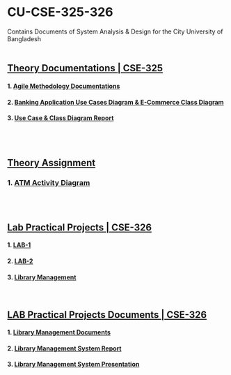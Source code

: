 # CU-CSE-325-326
Contains Documents of System Analysis &amp; Design for the City University of Bangladesh
<br/><br/>

## [Theory Documentations | CSE-325](https://github.com/Shobuj47/cu-cse-325-326/tree/master/Documents/cse-325)
#### 1. [Agile Methodology Documentations](https://github.com/Shobuj47/cu-cse-325-326/blob/master/Documents/cse-325/Midterm/Agile%20Methodology.pdf)
#### 2. [Banking Application Use Cases Diagram & E-Commerce Class Diagram](https://github.com/Shobuj47/cu-cse-325-326/tree/master/Documents/cse-325/Midterm/Mid%20Term%20Final)
#### 3. [Use Case & Class Diagram Report](https://github.com/Shobuj47/cu-cse-325-326/blob/master/Documents/cse-325/Midterm/Mid%20Term%20Final/Mid%20Term%20Report%20Final.pdf)
<br/><br/>

## [Theory Assignment](https://github.com/Shobuj47/cu-cse-325-326/tree/master/Documents/cse-325/Final)
### 1. [ATM Activity Diagram](https://github.com/Shobuj47/cu-cse-325-326/blob/master/Documents/cse-325/Final/Assignment-1.pdf)
<br/><br/>

## [Lab Practical Projects | CSE-326](https://github.com/Shobuj47/cu-cse-325-326/tree/master/Development)
#### 1. [LAB-1](https://github.com/Shobuj47/cu-cse-325-326/tree/master/Development/lab-1)
#### 2. [LAB-2](https://github.com/Shobuj47/cu-cse-325-326/tree/master/Development/lab-2)
#### 3. [Library Management](https://github.com/Shobuj47/cu-cse-325-326/tree/master/Development/librarymanagement)
<br/>

## [LAB Practical Projects Documents | CSE-326](https://github.com/Shobuj47/cu-cse-325-326/tree/master/Documents/cse-326)
#### 1. [Library Management Documents](https://github.com/Shobuj47/cu-cse-325-326/tree/master/Documents/cse-326/Final)
#### 2. [Library Management System Report](https://github.com/Shobuj47/cu-cse-325-326/blob/master/Documents/cse-326/Final/Library%20Management.pdf)
#### 3. [Library Management System Presentation](https://github.com/Shobuj47/cu-cse-325-326/blob/master/Documents/cse-326/Final/LMS%20Presentation.pptx)
